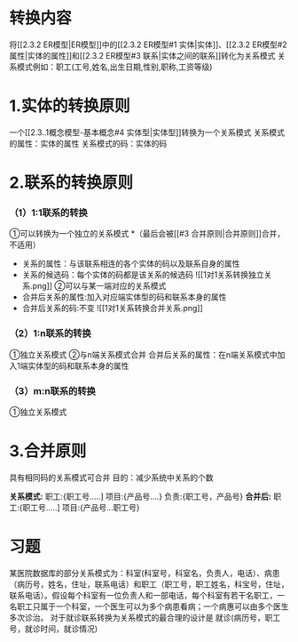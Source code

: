 # 转换内容
将[[2.3.2 ER模型|ER模型]]中的[[2.3.2 ER模型#1 实体|实体]]、[[2.3.2 ER模型#2 属性|实体的属性]]和[[2.3.2 ER模型#3 联系|实体之间的联系]]转化为关系模式
关系模式例如：职工(工号,姓名,出生日期,性别,职称,工资等级)

# 1.实体的转换原则
一个[[2.3..1概念模型-基本概念#4 实体型|实体型]]转换为一个关系模式
关系模式的属性：实体的属性
关系模式的码：实体的码

# 2.联系的转换原则
### （1）1:1联系的转换

①可以转换为一个独立的关系模式 *（最后会被[[#3 合并原则|合并原则]]合并，不适用）
+ 关系的属性：与该联系相连的各个实体的码以及联系自身的属性
+ 关系的候选码：每个实体的码都是该关系的候选码
![[1对1关系转换独立关系.png]]
②可以与某一端对应的关系模式
+ 合并后关系的属性:加入对应端实体型的码和联系本身的属性
+ 合并后关系的码:不变
![[1对1关系转换合并关系.png]]
### （2）1:n联系的转换
①独立关系模式
②与n端关系模式合并
合并后关系的属性：在n端关系模式中加入1端实体型的码和联系本身的属性
### （3）m:n联系的转换
①独立关系模式

# 3.合并原则
具有相同码的关系模式可合并
目的：减少系统中关系的个数

**关系模式:**
职工:{职工号.….]
项目:{产品号.…}
负责:{职工号，产品号}
**合并后:**
职工:{职工号.….]
项目:{产品号...职工号}

# 习题
某医院数据库的部分关系模式为：科室(科室号，科室名，负责人，电话）、病患（病历号，姓名，住址，联系电话）和职工（职工号，职工姓名，科宝号，住址，联系电话）。假设每个科室有一位负责人和一部电话，每个科室有若干名职工，一名职工只属于一个科室，一个医生可以为多个病患看病；一个病惠可以由多个医生多次诊治。
对于就诊联系转换为关系模式的最合理的设计是
就诊(病历号，职工号，就诊时间，就诊情况)

